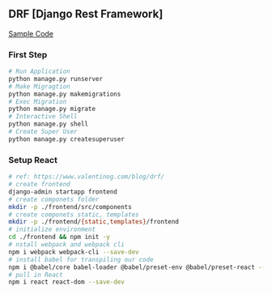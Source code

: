 ## DRF [Django Rest Framework]
[Sample Code](https://github.com/akiyoko/drf-simplest-sample)

### First Step
```bash
# Run Application
python manage.py runserver
# Make Migragtion
python manage.py makemigrations
# Exec Migration 
python manage.py migrate
# Interactive Shell
python manage.py shell
# Create Super User
python manage.py createsuperuser
```

### Setup React
```bash
# ref: https://www.valentinog.com/blog/drf/
# create frontend
django-admin startapp frontend
# create componets folder
mkdir -p ./frontend/src/components
# create componets static, templates
mkdir -p ./frontend/{static,templates}/frontend
# initialize environment
cd ./frontend && npm init -y
# nstall webpack and webpack cli
npm i webpack webpack-cli --save-dev
# install babel for transpiling our code
npm i @babel/core babel-loader @babel/preset-env @babel/preset-react --save-dev
# pull in React
npm i react react-dom --save-dev

```